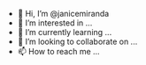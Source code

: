 - 👋 Hi, I’m @janicemiranda
- 👀 I’m interested in ...
- 🌱 I’m currently learning ...
- 💞️ I’m looking to collaborate on ...
- 📫 How to reach me ...

<!---
janicemiranda/janicemiranda is a ✨ special ✨ repository because its `README.md` (this file) appears on your GitHub profile.
You can click the Preview link to take a look at your changes.
--->
